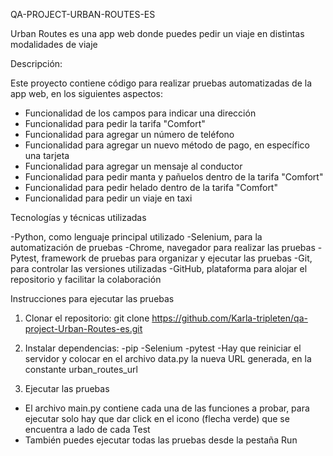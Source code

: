 
QA-PROJECT-URBAN-ROUTES-ES

Urban Routes es una app web donde puedes pedir un viaje en distintas modalidades de viaje

Descripción: 

Este proyecto contiene código para realizar pruebas automatizadas de la app web, en los siguientes aspectos:
- Funcionalidad de los campos para indicar una dirección
- Funcionalidad para pedir la tarifa "Comfort"
- Funcionalidad para agregar un número de teléfono
- Funcionalidad para agregar un nuevo método de pago, en específico una tarjeta
- Funcionalidad para agregar un mensaje al conductor
- Funcionalidad para pedir manta y pañuelos dentro de la tarifa "Comfort"
- Funcionalidad para pedir helado dentro de la tarifa "Comfort"
- Funcionalidad para pedir un viaje en taxi

Tecnologías y técnicas utilizadas

-Python, como lenguaje principal utilizado
-Selenium, para la automatización de pruebas
-Chrome, navegador para realizar las pruebas
-Pytest, framework de pruebas para organizar y ejecutar las pruebas
-Git, para controlar las versiones utilizadas
-GitHub, plataforma para alojar el repositorio y facilitar la colaboración

Instrucciones para ejecutar las pruebas

1. Clonar el repositorio:
   git clone https://github.com/Karla-tripleten/qa-project-Urban-Routes-es.git

2. Instalar dependencias:
   -pip
   -Selenium
   -pytest
   -Hay que reiniciar el servidor y colocar en el archivo data.py la nueva URL generada, en la constante urban_routes_url

3. Ejecutar las pruebas

- El archivo main.py contiene cada una de las funciones a probar, para ejecutar solo hay que dar click en el icono
(flecha verde) que se encuentra a lado de cada Test
- También puedes ejecutar todas las pruebas desde la pestaña Run 



